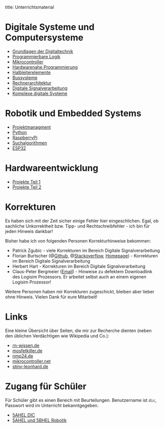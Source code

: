 title: Unterrichtsmaterial

# Digitale Systeme und Computersysteme
* [Grundlagen der Digitaltechnik](grundlagen_der_digitaltechnik/uebersicht.html)
* [Programmierbare Logik](programmierbare_logik/uebersicht.html)
* [Mikrocontroller](mikrocontroller/uebersicht.html)
* [Hardwarenahe Programmierung](hardwarenahe_programmierung/uebersicht.html)
* [Halbleiterelemente](halbleiterelemente/uebersicht.html)
* [Bussysteme](bussysteme/uebersicht.html)
* [Rechnerarchitektur](rechnerarchitektur/uebersicht.html)
* [Digitale Signalverarbeitung](digitale_signalverarbeitung/uebersicht.html)
* [Komplexe digitale Systeme](komplexe_digitale_systeme/uebersicht.html)

# Robotik und Embedded Systems
* [Projektmanagment](robotik/projektmanagment/uebersicht.html)
* [Python](robotik/python/uebersicht.html)
* [RaspberryPi](robotik/raspberry.html)
* [Suchalgorithmen](robotik/search/uebersicht.html)
* [ESP32](robotik/esp32/installation.html)

# Hardwareentwicklung
* [Projekte Teil 1](/hwe/teil1/uebersicht.html)
* [Projekte Teil 2](/hwe/teil2/uebersicht.html)


# Korrekturen
Es haben sich mit der Zeit sicher einige Fehler hier eingeschlichen. Egal, ob sachliche Unkorrektheit bzw. Tipp- und
Rechtschreibfehler - ich bin für jeden Hinweis dankbar!

Bisher habe ich von folgenden Personen Korrekturhinweise bekommen:

* Patrick Zgubic - viele Korrekturen im Bereich Digitale Signalverarbeitung
* Florian Burtscher (@[Github](https://github.com/burtscherflorian-scritex), @[Stackoverflow](https://stackoverflow.com/users/7292877/burtscher-florian),
 [Homepage](http://www.scritex.com/)) - Korrekturen im Bereich Digitale Signalverarbeitung
* Herbert Hart - Korrekturen im Bereich Digitale Signalverarbeitung
* Claus-Peter Bergmeier (<a href="mailto:cpu@bigcpb.de">Email</a>) - Hinweise zu defektem Downloadlink des Logisim Prozessors. Er arbeitet selbst auch an einem eigenen Logisim Prozessor!

Weitere Personen haben mir Korrekturen zugeschickt, bleiben aber lieber ohne Hinweis. Vielen Dank für eure Mitarbeit!

# Links
Eine kleine Übersicht über Seiten, die mir zur Recherche dienten (neben den üblichen Verdächtigen wie Wikipedia und Co.):

* [rn-wissen.de](http://rn-wissen.de/)
* [mosfetkiller.de](http://mosfetkiller.de/)
* [nmp24.de](http://nmp24.de/)
* [mikrocontroller.net](http://www.mikrocontroller.net/)
* [stiny-leonhard.de](http://www.stiny-leonhard.de/)

# Zugang für Schüler
Für Schüler gibt es einen Bereich mit Beurteilungen. Benutzername ist <code>dic</code>, Passwort wird im Unterricht bekanntgegeben.

* [5AHEL DIC](https://klassen.semiversus.com/klasse_5ahel.html)
* [5AHEL und 5BHEL Robotik](https://klassen.semiversus.com/klasse_5abhel.html)

